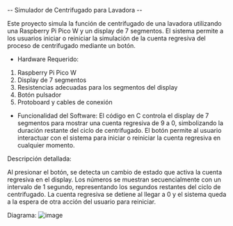 -- Simulador de Centrifugado para Lavadora --

Este proyecto simula la función de centrifugado de una lavadora utilizando una Raspberry Pi Pico W y un display de 7 segmentos. El sistema permite a los usuarios iniciar o reiniciar la simulación de la cuenta regresiva del proceso de centrifugado mediante un botón.

- Hardware Requerido:
1. Raspberry Pi Pico W
2. Display de 7 segmentos
3. Resistencias adecuadas para los segmentos del display
4. Botón pulsador
5. Protoboard y cables de conexión

- Funcionalidad del Software:
  El código en C controla el display de 7 segmentos para mostrar una cuenta regresiva de 9 a 0, simbolizando la duración restante del ciclo de centrifugado. El botón permite al usuario interactuar con el sistema para iniciar o reiniciar la cuenta regresiva en cualquier momento.

Descripción detallada:

Al presionar el botón, se detecta un cambio de estado que activa la cuenta regresiva en el display.
Los números se muestran secuencialmente con un intervalo de 1 segundo, representando los segundos restantes del ciclo de centrifugado.
La cuenta regresiva se detiene al llegar a 0 y el sistema queda a la espera de otra acción del usuario para reiniciar.

Diagrama:
![image](https://github.com/Alfonso-Rangel/Panel-Lavadora/assets/66036399/2bc09f77-c380-4bfd-b4a5-0379bdddd454)
